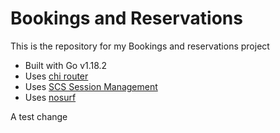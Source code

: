 # Bookings and Reservations
This is the repository for my Bookings and reservations project

- Built with Go v1.18.2
- Uses [chi router](https://github.com/go-chi/chi)
- Uses [SCS Session Management](https://github.com/alexedwards/scs)
- Uses [nosurf](https://github.com/justinas/nosurf)

A test change